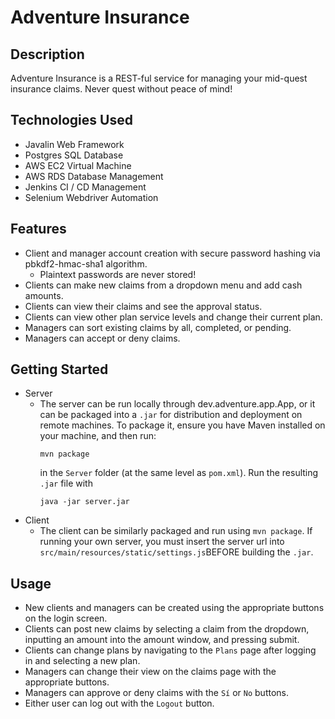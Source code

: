 # Adventure Insurance

## Description

Adventure Insurance is a REST-ful service for managing your mid-quest insurance claims. Never quest without peace of mind!

## Technologies Used

- Javalin Web Framework
- Postgres SQL Database
- AWS EC2 Virtual Machine
- AWS RDS Database Management
- Jenkins CI / CD Management
- Selenium Webdriver Automation

## Features

- Client and manager account creation with secure password hashing via
  pbkdf2-hmac-sha1 algorithm.
  - Plaintext passwords are never stored!
- Clients can make new claims from a dropdown menu and add cash amounts.
- Clients can view their claims and see the approval status.
- Clients can view other plan service levels and change their current plan.
- Managers can sort existing claims by all, completed, or pending.
- Managers can accept or deny claims.

## Getting Started

- Server
  - The server can be run locally through dev.adventure.app.App, or it can be packaged into a `.jar` for distribution and deployment on remote machines. To package it, ensure you have Maven installed on your machine, and then run:
    ```
    mvn package
    ```
    in the `Server` folder (at the same level as `pom.xml`). Run the resulting `.jar` file with
    ```
    java -jar server.jar
    ```
- Client
  - The client can be similarly packaged and run using `mvn package`. If running your own server, you must insert the server url into `src/main/resources/static/settings.js`BEFORE building the `.jar`.

## Usage

- New clients and managers can be created using the appropriate buttons on the login screen.
- Clients can post new claims by selecting a claim from the dropdown, inputting an amount into the amount window, and pressing submit.
- Clients can change plans by navigating to the `Plans` page after logging in and selecting a new plan.
- Managers can change their view on the claims page with the appropriate buttons.
- Managers can approve or deny claims with the `Sí` or `No` buttons.
- Either user can log out with the `Logout` button.
